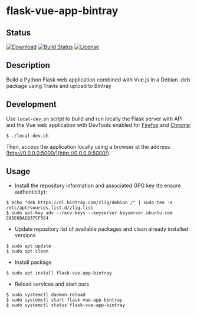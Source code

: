 # flask-vue-app-bintray

## Status

[![Download](https://api.bintray.com/packages/zlig/debian/flask-vue-app-bintray/images/download.svg)](https://bintray.com/zlig/debian/flask-vue-app-bintray#files)
[![Build Status](https://travis-ci.org/zlig/flask-vue-app-bintray.svg?branch=master)](https://travis-ci.org/zlig/flask-vue-app-bintray)
[![License](https://img.shields.io/badge/License-LGPL%202.1-blue.svg)](https://opensource.org/licenses/LGPL-2.1)

## Description

Build a Python Flask web application combined with Vue.js in a Debian .deb package using Travis and upload to Bintray 


## Development

Use `local-dev.sh` script to build and run locally the Flask server with API and the Vue web application with DevTools enabled for [Firefox](https://addons.mozilla.org/en-US/firefox/addon/vue-js-devtools/) and [Chrome](https://chrome.google.com/webstore/detail/vuejs-devtools/):

```
$ ./local-dev.sh
```
Then, access the application locally using a browser at the address: [http://0.0.0.0:5000/](http://0.0.0.0:5000/).


## Usage

* Install the repository information and associated GPG key (to ensure authenticity):
```
$ echo "deb https://dl.bintray.com/zlig/debian /" | sudo tee -a /etc/apt/sources.list.d/zlig.list
$ sudo apt-key adv --recv-keys --keyserver keyserver.ubuntu.com EA3E6BAEB37CF5E4
```

* Update repository list of available packages and clean already installed versions
```
$ sudo apt update
$ sudo apt clean
```

* Install package
```
$ sudo apt install flask-vue-app-bintray
```

* Reload services and start ours
```
$ sudo systemctl daemon-reload
$ sudo systemctl start flask-vue-app-bintray
$ sudo systemctl status flask-vue-app-bintray
```
